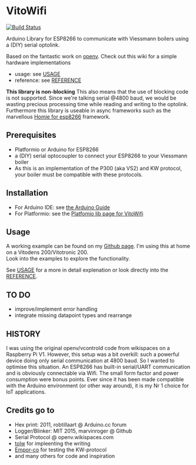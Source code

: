 # VitoWifi

[![Build Status](https://travis-ci.org/bertmelis/VitoWifi.svg?branch=master)](https://travis-ci.org/bertmelis/VitoWifi)

Arduino Library for ESP8266 to communicate with Viessmann boilers using a (DIY) serial optolink.

Based on the fantastic work on [openv](https://github.com/openv/openv/wiki). Check out this wiki for a simple hardware implementations

* usage: see [USAGE](USAGE.md)
* reference: see [REFERENCE](REFERENCE.md)

**This library is non-blocking**
This also means that the use of blocking code is not supported.
Since we're talking serial @4800 baud, we would be wasting precious processing time while reading and writing to the optolink. Furthermore this library is useable in async frameworks such as the marvellous [Homie for esp8266](https://github.com/marvinroger/homie-esp8266) framework.

## Prerequisites

* Platformio or Arduino for ESP8266
* a (DIY) serial optocoupler to connect your ESP8266 to your Viessmann boiler
* As this is an implementation of the P300 (aka VS2) and KW protocol, your boiler must be compatible with these protocols.

## Installation

* For Arduino IDE: see [the Arduino Guide](https://www.arduino.cc/en/Guide/Libraries#toc4)
* For Platformio: see the [Platfomio lib page for VitoWifi](http://platformio.org/lib/show/1939/VitoWifi)

## Usage

A working example can be found on my [Github page](https://github.com/bertmelis/esp-boiler). I'm using this at home on a Vitodens 200/Vitotronic 200.  
Look into the examples to explore the functionality.

See [USAGE](USAGE.md) for a more in detail explenation or look directly into the [REFERENCE](REFERENCE.md).

## TO DO

* improve/implement error handling
* integrate missing datapoint types and rearrange

## HISTORY

I was using the original openv/vcontrold code from wikispaces on a Raspberry Pi V1. However, this setup was a bit overkill: such a powerful device doing only serial communication at 4800 baud. So I wanted to optimise this situation.
An ESP8266 has built-in serial/UART communication and is obviously connectable via Wifi. The small form factor and power consumption were bonus points. Ever since it has been made compatible with the Arduino environment (or other way around), it is my Nr 1 choice for IoT applications.

## Credits go to

* Hex print: 2011, robtillaart @ Arduino.cc forum
* Logger/Blinker: MIT 2015, marvinroger @ Github
* Serial Protocol @ openv.wikispaces.com
* [tolw](https://github.com/tolw) for impleenting the writing
* [Empor-co](https://github.com/Empor-co) for testing the KW-protocol
* and many others for code and inspiration
